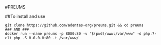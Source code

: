 #PREUMS

##To install and use
```
git clone https://github.com/adentes-org/preums.git && cd preums
### AND ###
docker run --name preums -p 8080:80 -v "$(pwd)/www:/var/www" -d php:7-cli php -S 0.0.0.0:80 -t /var/www/
```
